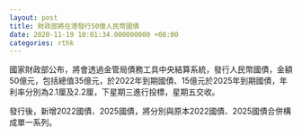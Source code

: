 ```yaml
---
layout: post
title: 財政部將在港發行50億人民幣國債
date: 2020-11-19 10:01:34.000000000 +08:00
categories: rthk
---
```


國家財政部公布，將會透過金管局債務工具中央結算系統，發行人民幣國債，金額50億元，包括總值35億元，於2022年到期國債、15億元於2025年到期國債，年利率分別為2.1厘及2.2厘，下星期三進行投標，星期五交收。

發行後，新增2022國債、2025國債，將分別與原本2022國債、2025國債合併構成單一系列。
